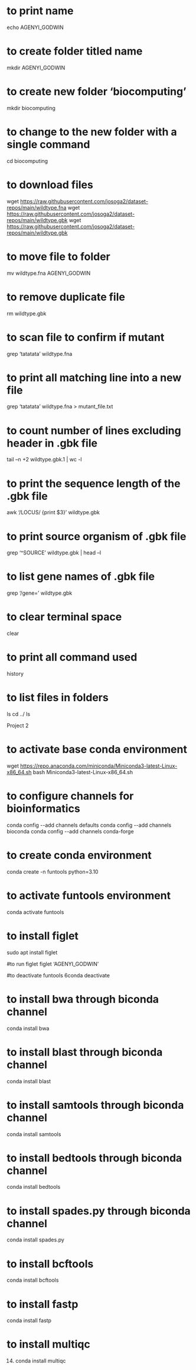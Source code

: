 # to print name
echo AGENYI_GODWIN
 
 # to create folder titled name
mkdir AGENYI_GODWIN

 # to create new folder ‘biocomputing’
mkdir biocomputing
 
# to change to the new folder with a single command
cd biocomputing

# to download files
wget https://raw.githubusercontent.com/josoga2/dataset-repos/main/wildtype.fna 
wget https://raw.githubusercontent.com/josoga2/dataset-repos/main/wildtype.gbk
wget https://raw.githubusercontent.com/josoga2/dataset-repos/main/wildtype.gbk

# to move file to folder
mv wildtype.fna AGENYI_GODWIN 

 # to remove duplicate file
rm wildtype.gbk

 # to scan file to confirm if mutant
grep ‘tatatata’ wildtype.fna
 
 # to print all matching line into a new file
grep ‘tatatata’ wildtype.fna > mutant_file.txt 

# to count number of lines excluding header in .gbk file
tail –n  +2 wildtype.gbk.1 | wc -l

# to print the sequence length of the .gbk file
awk ‘/LOCUS/ {print $3}’ wildtype.gbk

# to print source organism of .gbk file
grep ‘^SOURCE’ wildtype.gbk | head –l

# to list gene names of .gbk file
grep ‘/gene=’ wildtype.gbk

# to clear terminal space 
clear

 # to print all command used
history 

# to list files in folders
ls
cd ../
ls 



Project 2

# to activate base conda environment
wget https://repo.anaconda.com/miniconda/Miniconda3-latest-Linux-x86_64.sh
bash Miniconda3-latest-Linux-x86_64.sh

# to configure channels for bioinformatics
conda config --add channels defaults
conda config --add channels bioconda
conda config --add channels conda-forge

# to create conda environment 
conda create -n funtools python=3.10

# to activate funtools environment
conda activate funtools

# to install figlet
sudo  apt install figlet

#to run figlet
figlet ‘AGENYI_GODWIN’

#to deactivate funtools 
6conda deactivate

# to install bwa through biconda channel
conda install bwa

# to install blast through biconda channel
conda install blast

# to install samtools through biconda channel
conda install samtools

# to install bedtools through biconda channel
conda install bedtools

# to install spades.py through biconda channel
conda install spades.py

# to install bcftools
conda install bcftools

# to install fastp
conda install fastp

# to install multiqc 
14.	conda install multiqc
